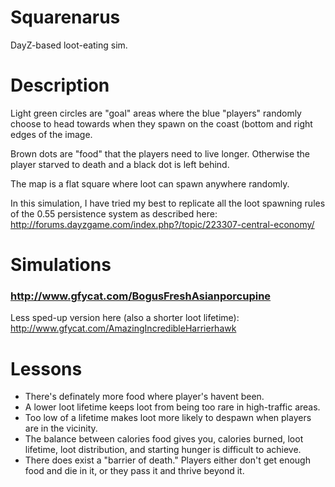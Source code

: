 # Squarenarus
DayZ-based loot-eating sim.

# Description

Light green circles are "goal" areas where the blue "players" randomly choose to head towards when they spawn on the coast (bottom and right edges of the image.

Brown dots are "food" that the players need to live longer. Otherwise the player starved to death and a black dot is left behind.

The map is a flat square where loot can spawn anywhere randomly.

In this simulation, I have tried my best to replicate all the loot spawning rules of the 0.55 persistence system as described here: http://forums.dayzgame.com/index.php?/topic/223307-central-economy/

# Simulations

### http://www.gfycat.com/BogusFreshAsianporcupine

Less sped-up version here (also a shorter loot lifetime): http://www.gfycat.com/AmazingIncredibleHarrierhawk

# Lessons

* There's definately more food where player's havent been.
* A lower loot lifetime keeps loot from being too rare in high-traffic areas.
* Too low of a lifetime makes loot more likely to despawn when players are in the vicinity.
* The balance between calories food gives you, calories burned, loot lifetime, loot distribution, and starting hunger is difficult to achieve.
* There does exist a "barrier of death." Players either don't get enough food and die in it, or they pass it and thrive beyond it.
